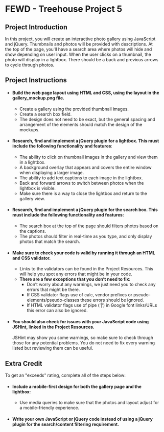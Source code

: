 # FEWD - Treehouse Project 5
## Project Introduction
In this project, you will create an interactive photo gallery using JavaScript and jQuery. Thumbnails and photos will be provided with descriptions. At the top of the page, you'll have a search area where photos will hide and show depending on user input. When the user clicks on a thumbnail, the photo will display in a lightbox. There should be a back and previous arrows to cycle through photos.
    
## Project Instructions

-   #### Build the web page layout using HTML and CSS, using the layout in the gallery_mockup.png file.
    
    -   Create a gallery using the provided thumbnail images.
    -   Create a search box field.
    -   The design does not need to be exact, but the general spacing and arrangement of the elements should match the design of the mockups.
    
-   #### Research, find and implement a jQuery plugin for a lightbox. This must include the following functionality and features:
    
    -   The ability to click on thumbnail images in the gallery and view them in a lightbox.
    -   A background overlay that appears and covers the entire window when displaying a larger image.
    -   The ability to add text captions to each image in the lightbox.
    -   Back and forward arrows to switch between photos when the lightbox is visible.
    -   Make sure there is a way to close the lightbox and return to the gallery view.
    
-   #### Research, find and implement a jQuery plugin for the search box. This must include the following functionality and features:
    
    -   The search box at the top of the page should filters photos based on the captions.
    -   The photos should filter in real-time as you type, and only display photos that match the search.
    
-   #### Make sure to check your code is valid by running it through an HTML and CSS validator.
    
    -   Links to the validators can be found in the Project Resources. This will help you spot any errors that might be in your code.
    -   **There are a few exceptions that you don’t need to fix:**
        -   Don’t worry about any warnings, we just need you to check any errors that might be there.
        -   If CSS validator flags use of calc, vendor prefixes or pseudo-elements/pseudo-classes these errors should be ignored.
        -   If HTML validator flags use of pipe (‘|’) in Google font links/URLs this error can also be ignored.
    
-   #### You should also check for issues with your JavaScript code using JSHint, linked in the Project Resources.
    
    JSHint may show you some warnings, so make sure to check through those for any potential problems. You do not need to fix every warning listed but reviewing them can be useful.
        

## Extra Credit

To get an "exceeds" rating, complete all of the steps below:


-   #### Include a mobile-first design for both the gallery page and the lightbox:
    
    -   Use media queries to make sure that the photos and layout adjust for a mobile-friendly experience.
    
-   #### Write your own JavaScript or jQuery code instead of using a jQuery plugin for the search/content filtering requirement.
    
